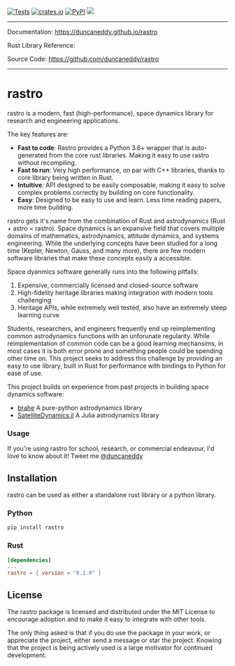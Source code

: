 [![Tests](https://github.com/duncaneddy/rastro/actions/workflows/test.yml/badge.svg)](https://github.com/duncaneddy/rastro/actions/workflows/test.yml) 
[![crates.io](https://img.shields.io/crates/v/rastro.svg)](https://crates.io/crates/rastro)
[![PyPI](https://img.shields.io/pypi/v/rastro?color=blue)](https://pypi.org/project/rastro/)
[![](https://img.shields.io/badge/docs-latest-blue.svg)](https://duncaneddy.github.io/rastro/)

----

Documentation: https://duncaneddy.github.io/rastro

Rust Library Reference: 

Source Code: https://github.com/duncaneddy/rastro

----

# rastro
rastro is a modern, fast (high-performance), space dynamics library for research and engineering applications.

The key features are:
- **Fast to code**: Rastro provides a Python 3.6+ wrapper that is auto-generated from the core rust libraries. Making it easy to use rastro without recompiling.
- **Fast to run**: Very high performance, on par with C++ libraries, thanks to core library being written in Rust.
- **Intuitive**: API designed to be easily composable, making it easy to solve complex problems correctly by building on core functionality.
- **Easy**: Designed to be easy to use and learn. Less time reading papers, more time building.

rastro gets it's name from the combination of Rust and astrodynamics (Rust + astro = rastro). Space dynamics is an expansive field that covers multiple domains of mathematics, astrodynamics, attitude dynamics, and systems engineering. While the underlying concepts have been studied for a long time (Kepler, Newton, Gauss, and many more), there are few modern software libraries that make these concepts easily a accessible.

Space dyanmics software generally runs into the following pitfalls:
1. Expensive, commercially licensed and closed-source software 
2. High-fidelity heritage libraries making integration with modern tools challenging
3. Heritage APIs, while extremely well tested, also have an extremely steep learning curve

Students, researchers, and engineers frequently end up reimplementing common astrodynamics functions with an unforunate regularity. While reimplementation of common code can be a good learning mechansims, in most cases it is both error prone and something people could be spending other time on. This project seeks to address this challenge by providing an easy to use library, built in Rust for performance with bindings to Python for ease of use.

This project builds on experience from past projects in building space dynamics software:
- [brahe](https://github.com/duncaneddy/brahe) A pure-python astrodynamics library
- [SatelliteDynamics.jl](https://github.com/sisl/SatelliteDynamics.jl) A Julia astrodynamics library

### Usage

If you're using rastro for school, research, or commercial endeavour, I'd love 
to know about it! Tweet me [@duncaneddy](https://twitter.com/DuncanEddy)

## Installation

rastro can be used as either a standalone rust library or a python library.

### Python

```bash
pip install rastro
```

### Rust

```toml
[dependencies]
...
rastro = { version = "0.1.0" }
```

## License

The rastro package is licensed and distributed under the MIT License to encourage adoption and to make it easy to integrate with other tools.

The only thing asked is that if you do use the package in your work, or appreciate the project, either send a message or star the project. Knowing that the project is being actively used is a large motivator for continued development.